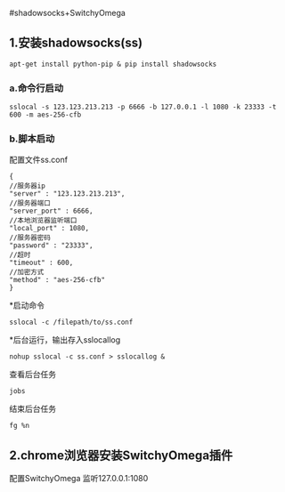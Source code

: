 #shadowsocks+SwitchyOmega
## 1.安装shadowsocks(ss)
```
apt-get install python-pip & pip install shadowsocks
```
### a.命令行启动
```
sslocal -s 123.123.213.213 -p 6666 -b 127.0.0.1 -l 1080 -k 23333 -t 600 -m aes-256-cfb 
```
### b.脚本启动
配置文件ss.conf
```
{
//服务器ip
"server" : "123.123.213.213",
//服务器端口
"server_port" : 6666,
//本地浏览器监听端口
"local_port" : 1080,
//服务器密码
"password" : "23333",
//超时
"timeout" : 600,
//加密方式
"method" : "aes-256-cfb"
}
```
*启动命令
```
sslocal -c /filepath/to/ss.conf
```
*后台运行，输出存入sslocallog
```
nohup sslocal -c ss.conf > sslocallog &
```
查看后台任务
```
jobs
```
结束后台任务
```
fg %n
```
## 2.chrome浏览器安装SwitchyOmega插件
配置SwitchyOmega 监听127.0.0.1:1080

